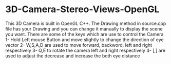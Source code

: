 # 3D-Camera-Stereo-Views-OpenGL
This 3D Camera is built in OpenGL C++. The Drawing method in source.cpp file has your Drawing and you can change it manually to display the scene you want.
There are some of the keys which are use to control the Camera
1- Hold Left mouse Button and move slightly to change the direction of eye vector
2- W,S,A,D are used to move forward, backword, left and right respectively
3- Q,E to rotate the camera left and right respectively
4- [,] are used to adjust the decrease and increase the both eye distance
